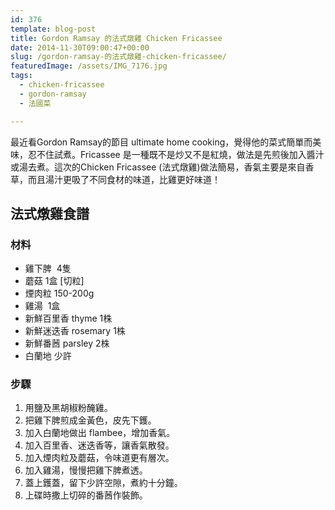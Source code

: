```yaml
---
id: 376
template: blog-post
title: Gordon Ramsay 的法式燉雞 Chicken Fricassee
date: 2014-11-30T09:00:47+00:00
slug: /gordon-ramsay-的法式燉雞-chicken-fricassee/
featuredImage: /assets/IMG_7176.jpg
tags:
  - chicken-fricassee
  - gordon-ramsay
  - 法國菜

---
```

最近看Gordon Ramsay的節目 ultimate home cooking，覺得他的菜式簡單而美味，忍不住試煮。Fricassee 是一種既不是炒又不是紅燒，做法是先煎後加入醬汁或湯去煮。這次的Chicken Fricassee (法式燉雞)做法簡易，香氣主要是來自香草，而且湯汁更吸了不同食材的味道，比雞更好味道！

<!--more-->

## 法式燉雞食譜

### 材料

* 雞下脾  4隻
* 蘑菇 1盒 [切粒]
* 煙肉粒 150-200g
* 雞湯  1盒
* 新鮮百里香 thyme 1株
* 新鮮迷迭香 rosemary 1株
* 新鮮番莤 parsley 2株
* 白蘭地 少許

### 步驟

  1. 用鹽及黑胡椒粉醃雞。
  2. 把雞下脾煎成金黃色，皮先下鑊。
  3. 加入白蘭地做出 flambee，增加香氣。
  4. 加入百里香、迷迭香等，讓香氣散發。
  5. 加入煙肉粒及蘑菇，令味道更有層次。
  6. 加入雞湯，慢慢把雞下脾煮透。
  7. 蓋上鑊蓋，留下少許空隙，煮約十分鐘。
  8. 上碟時撒上切碎的番莤作裝飾。